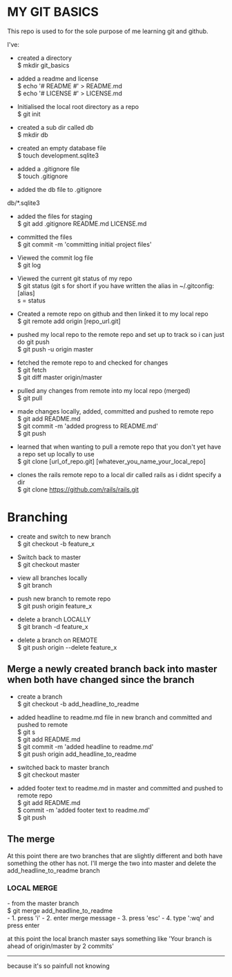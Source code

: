 # MY GIT BASICS #

This repo is used to for the sole purpose of me learning git and github.

I've:
- created a directory<br /> 
$ mkdir git_basics<br />

- added a readme and license<br />
$ echo '# README #' > README.md<br />
$ echo '# LICENSE #' > LICENSE.md<br />

- Initialised the local root directory as a repo<br /> 
$ git init<br />

- created a sub dir called db<br />
$ mkdir db<br />
- created an empty database file<br />
$ touch development.sqlite3<br q/>

- added a .gitignore file<br />
$ touch .gitignore<br />
- added the db file to .gitignore<br />

db/*.sqlite3<br />

- added the files for staging <br />
$ git add .gitignore README.md LICENSE.md<br />
- committed the files <br />
$ git commit -m 'committing initial project files'<br />

- Viewed the commit log file<br />
$ git log<br />

- Viewed the current git status of my repo<br />
$ git status (git s for short if you have written the alias in ~/.gitconfig:<br />
[alias]<br />
s = status<br />

- Created a remote repo on github and then linked it to my local repo<br />
$ git remote add origin [repo_url.git]<br />
- pushed my local repo to the remote repo and set up to track so i can just do git push<br />
$ git push -u origin master<br />

- fetched the remote repo to and checked for changes<br />
$ git fetch<br />
$ git diff master origin/master<br />

- pulled any changes from remote into my local repo (merged)<br />
$ git pull<br />

- made changes locally, added, committed and pushed to remote repo <br />
$ git add README.md<br />
$ git commit -m 'added progress to README.md'<br />
$ git push<br />

- learned that when wanting to pull a remote repo that you don't yet have a repo set up locally to use<br />
$ git clone [url_of_repo.git] [whatever_you_name_your_local_repo]<br />
- clones the rails remote repo to a local dir called rails as i didnt specify a dir<br />
$ git clone https://github.com/rails/rails.git<br />

<h1>Branching</h1>

- create and switch to new branch<br /> 
$ git checkout -b feature_x<br />

- Switch back to master<br />
$ git checkout master<br />

- view all branches locally<br />
$ git branch<br />

- push new branch to remote repo<br />
$ git push origin feature_x<br />

- delete a branch LOCALLY<br />
$ git branch -d feature_x<br />
- delete a branch on REMOTE<br />
$ git push origin --delete feature_x<br />

<h2>Merge a newly created branch back into master when both have changed since the branch</h2>

- create a branch<br />
$ git checkout -b add_headline_to_readme<br />

- added headline to readme.md file in new branch and committed and pushed to remote<br />
$ git s<br />
$ git add README.md<br />
$ git commit -m 'added headline to readme.md'<br />
$ git push origin add_headline_to_readme<br />

- switched back to master branch<br />
$ git checkout master<br />

- added footer text to readme.md in master and committed and pushed to remote repo<br />
$ git add README.md<br />
$ commit -m 'added footer text to readme.md'<br />
$ git push<br />

<h2>The merge</h2>
<p>At this point there are two branches that are slightly different and both have something the other has not. I'll merge the two into master and delete the add_headline_to_readme branch</p>
<h3>LOCAL MERGE</h3>
- from the master branch<br /> 
$ git merge add_headline_to_readme<br />
- 1. press 'i'
- 2. enter merge message
- 3. press 'esc'
- 4. type ':wq' and press enter

<p>at this point the local branch master says something like 'Your branch is ahead of origin/master by 2 commits'</p>

<hr>
<footer>because it's so painfull not knowing</footer>









